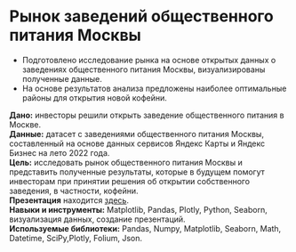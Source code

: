# Рынок заведений общественного питания Москвы

- Подготовлено исследование рынка на основе открытых данных о заведениях общественного питания Москвы, визуализированы полученные данные.
- На основе результатов анализа предложены наиболее оптимальные районы для открытия новой кофейни. 

**Дано:** инвесторы решили открыть заведение общественного питания в Москве. \
**Данные:** датасет с заведениями общественного питания Москвы, составленный на основе данных сервисов Яндекс Карты и Яндекс Бизнес на лето 2022 года.\
**Цель:** исследовать рынок общественного питания Москвы и представить полученные результаты, которые в будущем помогут инвесторам при принятии решения об открытии собственного заведения, в частности, кофейни.\
**Презентация** находится [здесь](https://cloud.mail.ru/public/mzdX/7Wg4sCMGs). \
**Навыки и инструменты:** Matplotlib, Pandas, Plotly, Python, Seaborn, визуализация данных, создание презентаций.\
**Используемые библиотеки:** Pandas, Numpy, Matplotlib, Seaborn, Math, Datetime, SciPy,Plotly, Folium, Json.
